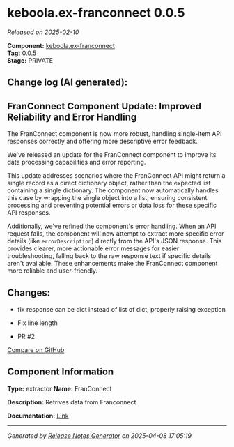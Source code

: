#  keboola.ex-franconnect 0.0.5

_Released on 2025-02-10_

**Component:** [keboola.ex-franconnect](https://github.com/keboola/component-franconnect)  
**Tag:** [0.0.5](https://github.com/keboola/component-franconnect/releases/tag/0.0.5)  
**Stage:** PRIVATE


## Change log (AI generated):
## FranConnect Component Update: Improved Reliability and Error Handling
The FranConnect component is now more robust, handling single-item API responses correctly and offering more descriptive error feedback.

We've released an update for the FranConnect component to improve its data processing capabilities and error reporting.

This update addresses scenarios where the FranConnect API might return a single record as a direct dictionary object, rather than the expected list containing a single dictionary. The component now automatically handles this case by wrapping the single object into a list, ensuring consistent processing and preventing potential errors or data loss for these specific API responses.

Additionally, we've refined the component's error handling. When an API request fails, the component will now attempt to extract more specific error details (like `errorDescription`) directly from the API's JSON response. This provides clearer, more actionable error messages for easier troubleshooting, falling back to the raw response text if specific details aren't available. These enhancements make the FranConnect component more reliable and user-friendly.



## Changes:



- fix response can be dict instead of list of dict, properly raising exception 




- Fix line length 




- PR #2 



[Compare on GitHub](https://github.com/keboola/component-franconnect/compare/0.0.4...0.0.5)



## Component Information
**Type:** extractor
**Name:** FranConnect

**Description:** Retrives data from Franconnect


**Documentation:** [Link](https://github.com/keboola/component-franconnect/blob/master/README.md)



---
_Generated by [Release Notes Generator](https://github.com/keboola/release-notes-generator)
on 2025-04-08 17:05:19_